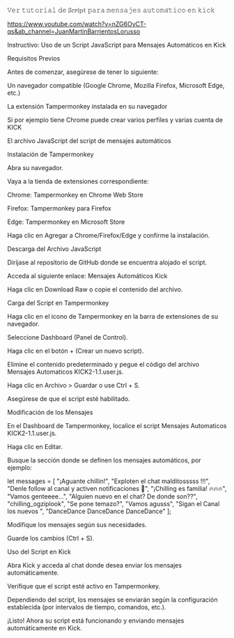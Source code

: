 𝚅𝚎𝚛 𝚝𝚞𝚝𝚘𝚛𝚒𝚊𝚕 𝚍𝚎 𝕊𝕔𝕣𝕚𝕡𝕥 𝚙𝚊𝚛𝚊 𝚖𝚎𝚗𝚜𝚊𝚓𝚎𝚜 𝚊𝚞𝚝𝚘𝚖𝚊́𝚝𝚒𝚌𝚘 𝚎𝚗 𝚔𝚒𝚌𝚔

https://www.youtube.com/watch?v=nZG6OyCT-qs&ab_channel=JuanMartinBarrientosLorusso

Instructivo: Uso de un Script JavaScript para Mensajes Automáticos en Kick

Requisitos Previos

Antes de comenzar, asegúrese de tener lo siguiente:

Un navegador compatible (Google Chrome, Mozilla Firefox, Microsoft Edge, etc.)

La extensión Tampermonkey instalada en su navegador

Si por ejemplo tiene Chrome puede crear varios perfiles y varias cuenta de KICK

El archivo JavaScript del script de mensajes automáticos

Instalación de Tampermonkey

Abra su navegador.

Vaya a la tienda de extensiones correspondiente:

Chrome: Tampermonkey en Chrome Web Store

Firefox: Tampermonkey para Firefox

Edge: Tampermonkey en Microsoft Store

Haga clic en Agregar a Chrome/Firefox/Edge y confirme la instalación.

Descarga del Archivo JavaScript

Diríjase al repositorio de GitHub donde se encuentra alojado el script.

Acceda al siguiente enlace: Mensajes Automáticos Kick

Haga clic en Download Raw o copie el contenido del archivo.

Carga del Script en Tampermonkey

Haga clic en el icono de Tampermonkey en la barra de extensiones de su navegador.

Seleccione Dashboard (Panel de Control).

Haga clic en el botón + (Crear un nuevo script).

Elimine el contenido predeterminado y pegue el código del archivo Mensajes Automaticos KICK2-1.1.user.js.

Haga clic en Archivo > Guardar o use Ctrl + S.

Asegúrese de que el script esté habilitado.

Modificación de los Mensajes

En el Dashboard de Tampermonkey, localice el script Mensajes Automaticos KICK2-1.1.user.js.

Haga clic en Editar.

Busque la sección donde se definen los mensajes automáticos, por ejemplo:

let messages = [
                "¡Aguante chillin!",
                "Exploten el chat malditosssss !!!",
                "Denle follow al canal y activen notificaciones 🔔",
                "¡Chilling es familia! 🔥🔥🔥",
                "Vamos genteeee...",
                "Alguien nuevo en el chat? De donde son??",
                "chilling_ogziplook",
                "Se pone temazo?",
                "Vamos agusss",
                "Sigan el Canal los nuevos ",
                "DanceDance DanceDance DanceDance"
            ];

Modifique los mensajes según sus necesidades.

Guarde los cambios (Ctrl + S).

Uso del Script en Kick

Abra Kick y acceda al chat donde desea enviar los mensajes automáticamente.

Verifique que el script esté activo en Tampermonkey.

Dependiendo del script, los mensajes se enviarán según la configuración establecida (por intervalos de tiempo, comandos, etc.).

¡Listo! Ahora su script está funcionando y enviando mensajes automáticamente en Kick.
